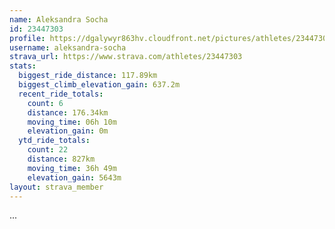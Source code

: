 ```yaml
---
name: Aleksandra Socha
id: 23447303
profile: https://dgalywyr863hv.cloudfront.net/pictures/athletes/23447303/14745546/4/large.jpg
username: aleksandra-socha
strava_url: https://www.strava.com/athletes/23447303
stats:
  biggest_ride_distance: 117.89km
  biggest_climb_elevation_gain: 637.2m
  recent_ride_totals:
    count: 6
    distance: 176.34km
    moving_time: 06h 10m
    elevation_gain: 0m
  ytd_ride_totals:
    count: 22
    distance: 827km
    moving_time: 36h 49m
    elevation_gain: 5643m
layout: strava_member
--- 
```

...
